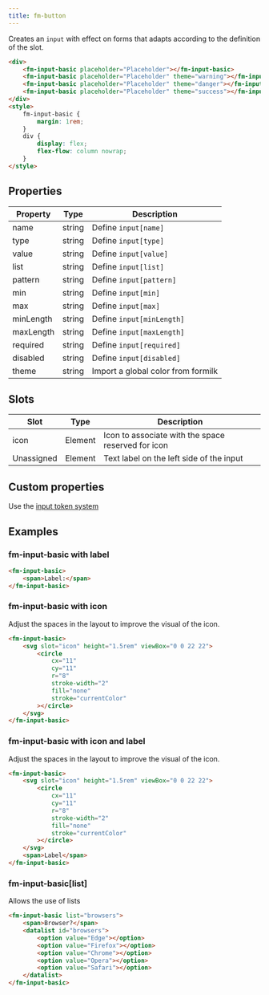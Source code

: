 ```yaml
---
title: fm-button
---
```


Creates an `input` with effect on forms that adapts according to the definition of the slot.

```html preview
<div>
    <fm-input-basic placeholder="Placeholder"></fm-input-basic>
    <fm-input-basic placeholder="Placeholder" theme="warning"></fm-input-basic>
    <fm-input-basic placeholder="Placeholder" theme="danger"></fm-input-basic>
    <fm-input-basic placeholder="Placeholder" theme="success"></fm-input-basic>
</div>
<style>
    fm-input-basic {
        margin: 1rem;
    }
    div {
        display: flex;
        flex-flow: column nowrap;
    }
</style>
```

## Properties

| Property  | Type   | Description                        |
| --------- | ------ | ---------------------------------- |
| name      | string | Define `input[name]`               |
| type      | string | Define `input[type]`               |
| value     | string | Define `input[value]`              |
| list      | string | Define `input[list]`               |
| pattern   | string | Define `input[pattern]`            |
| min       | string | Define `input[min]`                |
| max       | string | Define `input[max]`                |
| minLength | string | Define `input[minLength]`          |
| maxLength | string | Define `input[maxLength]`          |
| required  | string | Define `input[required]`           |
| disabled  | string | Define `input[disabled]`           |
| theme     | string | Import a global color from formilk |

## Slots

| Slot       | Type    | Description                                        |
| ---------- | ------- | -------------------------------------------------- |
| icon       | Element | Icon to associate with the space reserved for icon |
| Unassigned | Element | Text label on the left side of the input           |

## Custom properties

Use the [input token system](#/tokens/input)

## Examples

### fm-input-basic with label

```html preview
<fm-input-basic>
    <span>Label:</span>
</fm-input-basic>
```

### fm-input-basic with icon

Adjust the spaces in the layout to improve the visual of the icon.

```html preview
<fm-input-basic>
    <svg slot="icon" height="1.5rem" viewBox="0 0 22 22">
        <circle
            cx="11"
            cy="11"
            r="8"
            stroke-width="2"
            fill="none"
            stroke="currentColor"
        ></circle>
    </svg>
</fm-input-basic>
```

### fm-input-basic with icon and label

Adjust the spaces in the layout to improve the visual of the icon.

```html preview
<fm-input-basic>
    <svg slot="icon" height="1.5rem" viewBox="0 0 22 22">
        <circle
            cx="11"
            cy="11"
            r="8"
            stroke-width="2"
            fill="none"
            stroke="currentColor"
        ></circle>
    </svg>
    <span>Label</span>
</fm-input-basic>
```

### fm-input-basic[list]

Allows the use of lists

```html preview
<fm-input-basic list="browsers">
    <span>Browser?</span>
    <datalist id="browsers">
        <option value="Edge"></option>
        <option value="Firefox"></option>
        <option value="Chrome"></option>
        <option value="Opera"></option>
        <option value="Safari"></option>
    </datalist>
</fm-input-basic>
```
